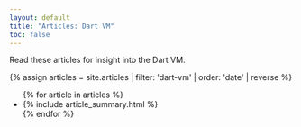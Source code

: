 ```yaml
---
layout: default
title: "Articles: Dart VM"
toc: false
---
```


Read these articles for insight into the Dart VM.

<div class="break-80">
  {% assign articles = site.articles | filter: 'dart-vm' | order: 'date' | reverse %}
  <ul class="nav-list">
    {% for article in articles %}
      <li>{% include article_summary.html %}</li>
    {% endfor %}
  </ul>
</div>
